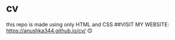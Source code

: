 # cv
this repo is made using only HTML and CSS
##VISIT MY WEBSITE: https://anushka344.github.io/cv/ :blush:
